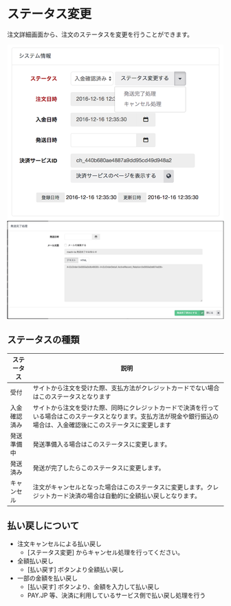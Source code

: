 # ステータス変更

注文詳細画面から、注文のステータスを変更を行うことができます。

![status_1](img/status_1.png)
![status_2](img/status_2.png)

## ステータスの種類

| ステータス | 説明 |
| ------- | ---- |
| 受付 | サイトから注文を受けた際、支払方法がクレジットカードでない場合はこのステータスとなります |
| 入金確認済み | サイトから注文を受けた際、同時にクレジットカードで決済を行っている場合はこのステータスとなります。支払方法が現金や銀行振込の場合は、入金確認後にこのステータスに変更します |
| 発送準備中 | 発送準備入る場合はこのステータスに変更します。|
| 発送済み | 発送が完了したらこのステータスに変更します。 |
| キャンセル | 注文がキャンセルとなった場合はこのステータスに変更します。クレジットカード決済の場合は自動的に全額払い戻しとなります。 |

## 払い戻しについて

- 注文キャンセルによる払い戻し
  - [ステータス変更] からキャンセル処理を行ってください。
- 全額払い戻し
  - [払い戻す] ボタンより全額払い戻し
- 一部の金額を払い戻し
  - [払い戻す] ボタンより、金額を入力して払い戻し
  - PAY.JP 等、決済に利用しているサービス側で払い戻し処理を行う
